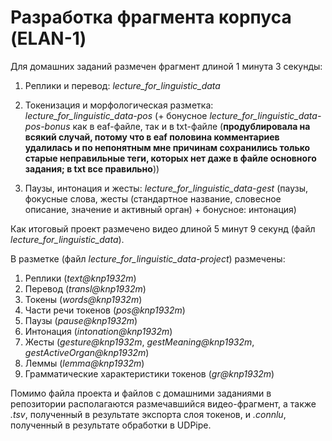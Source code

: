 # Разработка фрагмента корпуса (ELAN-1)

Для домашних заданий размечен фрагмент длиной 1 минута 3 секунды:

1. Реплики и перевод: *lecture_for_linguistic_data*

2. Токенизация и морфологическая разметка: *lecture_for_linguistic_data-pos* (+ бонусное *lecture_for_linguistic_data-pos-bonus* как в eaf-файле, так и в txt-файле (**продублировала на всякий случай, потому что в eaf половина комментариев удалилась и по непонятным мне причинам сохранились только старые неправильные теги, которых нет даже в файле основного задания; в txt все правильно**))

3. Паузы, интонация и жесты: *lecture_for_linguistic_data-gest* (паузы, фокусные слова, жесты (стандартное название, словесное описание, значение и активный орган) + бонусное: интонация)


Как итоговый проект размечено видео длиной 5 минут 9 секунд (файл *lecture_for_linguistic_data*).

В разметке (файл *lecture_for_linguistic_data-project*) размечены:

1. Реплики (*text@knp1932m*)
2. Перевод (*transl@knp1932m*)
3. Токены (*words@knp1932m*)
4. Части речи токенов (*pos@knp1932m*)
5. Паузы (*pause@knp1932m*)
6. Интонация (*intonation@knp1932m*)
7. Жесты (*gesture@knp1932m*, *gestMeaning@knp1932m*, *gestActiveOrgan@knp1932m*)
8. Леммы (*lemma@knp1932m*)
9. Грамматические характеристики токенов (*gr@knp1932m*)

Помимо файла проекта и файлов с домашними заданиями в репозитории располагаются размечавшийся видео-фрагмент, а также *.tsv*, полученный в результате экспорта слоя токенов, и *.connlu*, полученный в результате обработки в UDPipe.
